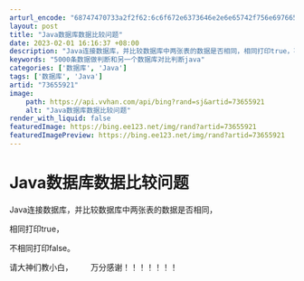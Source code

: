 ```yaml
---
arturl_encode: "68747470733a2f2f62:6c6f672e6373646e2e6e65742f756e69766572736974793936:2f61727469636c652f64657461696c732f3733363535393231"
layout: post
title: "Java数据库数据比较问题"
date: 2023-02-01 16:16:37 +08:00
description: "Java连接数据库，并比较数据库中两张表的数据是否相同，相同打印true，不相同打印false。请大"
keywords: "5000条数据做判断和另一个数据库对比判断java"
categories: ['数据库', 'Java']
tags: ['数据库', 'Java']
artid: "73655921"
image:
    path: https://api.vvhan.com/api/bing?rand=sj&artid=73655921
    alt: "Java数据库数据比较问题"
render_with_liquid: false
featuredImage: https://bing.ee123.net/img/rand?artid=73655921
featuredImagePreview: https://bing.ee123.net/img/rand?artid=73655921
---
```


# Java数据库数据比较问题

Java连接数据库，并比较数据库中两张表的数据是否相同，

相同打印true，

不相同打印false。

请大神们教小白，        万分感谢！！！！！！！